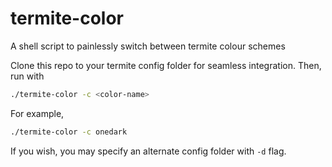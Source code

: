 # termite-color
A shell script to painlessly switch between termite colour schemes

Clone this repo to your termite config folder for seamless integration.
Then, run with 
```bash
./termite-color -c <color-name>
```

For example,
```bash
./termite-color -c onedark
```

If you wish, you may specify an alternate config folder with `-d` flag.

